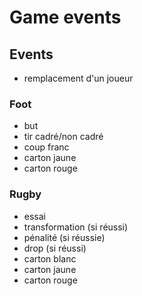# Game events
## Events
- remplacement d'un joueur
### Foot
- but
- tir cadré/non cadré
- coup franc
- carton jaune
- carton rouge
### Rugby
- essai
- transformation (si réussi)
- pénalité (si réussie)
- drop (si réussi)
- carton blanc
- carton jaune
- carton rouge